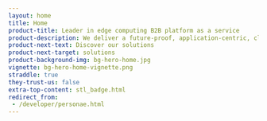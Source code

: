 ```yaml
---
layout: home
title: Home
product-title: Leader in edge computing B2B platform as a service
product-description: We deliver a future-proof, application-centric, cloud-neutral and hardware-agnostic platform, as a service.
product-next-text: Discover our solutions
product-next-target: solutions
product-background-img: bg-hero-home.jpg
vignette: bg-hero-home-vignette.png
straddle: true
they-trust-us: false
extra-top-content: stl_badge.html
redirect_from:
 - /developer/personae.html
---
```


